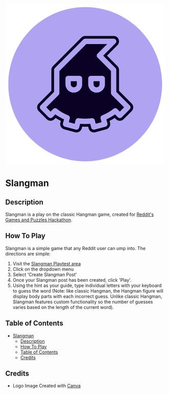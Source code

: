 ![Slangman Logo](assets/slangman.png)

# Slangman

## Description

Slangman is a play on the classic Hangman game, created for [Reddit's Games and Puzzles Hackathon](https://redditgamesandpuzzles.devpost.com/).

## How To Play

Slangman is a simple game that any Reddit user can ump into. The directions are simple:
1. Visit the [Slangman Playtest area](https://www.reddit.com/r/playtest_404/)
2. Click on the dropdown menu
3. Select 'Create Slangman Post'
4. Once your Slangman post has been created, click 'Play'.
5. Using the hint as your guide, type individual letters with your keyboard to guess the word (Note: like classic Hangman, the Hangman figure will display body parts with each incorrect guess. Unlike classic Hangman, Slangman features custom functionality so the number of guesses varies based on the length of the current word).

## Table of Contents
- [Slangman](#slangman)
  - [Description](#description)
  - [How To Play](#how-to-play)
  - [Table of Contents](#table-of-contents)
  - [Credits](#credits)

## Credits
- Logo Image Created with [Canva](https://www.canva.com/)